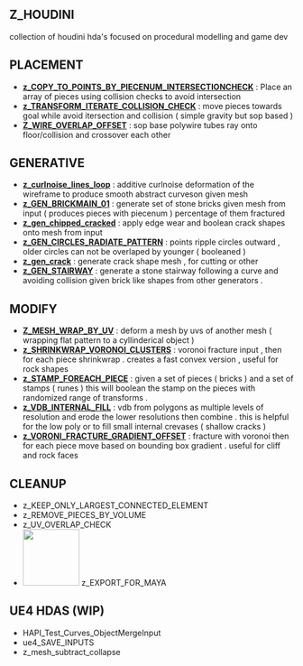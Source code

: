 ## Z_HOUDINI ##
collection of houdini hda's focused on procedural modelling and game dev

## PLACEMENT ##
- **[z_COPY_TO_POINTS_BY_PIECENUM_INTERSECTIONCHECK](https://github.com/corvaeoboro/zhoudini/)** : Place an array of pieces using collision checks to avoid intersection
- **[z_TRANSFORM_ITERATE_COLLISION_CHECK](https://github.com/corvaeoboro/zhoudini/)** : move pieces towards goal while avoid itersection and collision ( simple gravity but sop based ) 
- **[Z_WIRE_OVERLAP_OFFSET](https://github.com/corvaeoboro/zhoudini/)** : sop base polywire tubes ray onto floor/collision and crossover each other 

## GENERATIVE ##
- **[z_curlnoise_lines_loop](https://github.com/corvaeoboro/zhoudini/)** : additive curlnoise deformation of the wireframe to produce smooth abstract curveson given mesh
- **[z_GEN_BRICKMAIN_01](https://github.com/corvaeoboro/zhoudini/)** : generate set of stone bricks given mesh from input ( produces pieces with piecenum ) percentage of them fractured 
- **[z_gen_chipped_cracked](https://github.com/corvaeoboro/zhoudini/)** : apply edge wear and boolean crack shapes onto mesh from input 
- **[z_GEN_CIRCLES_RADIATE_PATTERN](https://github.com/corvaeoboro/zhoudini/)** : points ripple circles outward , older circles can not be overlaped by younger ( booleaned ) 
- **[z_gen_crack](https://github.com/corvaeoboro/zhoudini/)** : generate crack shape mesh , for cutting or other
- **[z_GEN_STAIRWAY](https://github.com/corvaeoboro/zhoudini/)** : generate a stone stairway following a curve and avoiding collision given brick like shapes from other generators .

## MODIFY ##
- **[Z_MESH_WRAP_BY_UV](https://github.com/corvaeoboro/zhoudini/)** : deform a mesh by uvs of another mesh ( wrapping flat pattern to a cyllinderical object ) 
- **[z_SHRINKWRAP_VORONOI_CLUSTERS](https://github.com/corvaeoboro/zhoudini/)** : voronoi fracture input , then for each piece shrinkwrap . creates a fast convex version , useful for rock shapes
- **[z_STAMP_FOREACH_PIECE](https://github.com/corvaeoboro/zhoudini/)** : given a set of pieces ( bricks ) and a set of stamps ( runes ) this will boolean the stamp on the pieces with randomized range of transforms .
- **[z_VDB_INTERNAL_FILL](https://github.com/corvaeoboro/zhoudini/)** : vdb from polygons as multiple levels of resolution and erode the lower resolutions then combine . this is helpful for the low poly  or to fill small internal crevases ( shallow cracks ) 
- **[z_VORONI_FRACTURE_GRADIENT_OFFSET](https://github.com/corvaeoboro/zhoudini/)** : fracture with voronoi then for each piece move based on bounding box gradient . useful for cliff and rock faces  

## CLEANUP ##
- z_KEEP_ONLY_LARGEST_CONNECTED_ELEMENT
- z_REMOVE_PIECES_BY_VOLUME
- z_UV_OVERLAP_CHECK
- <img src="https://raw.githubusercontent.com/CorvaeOboro/zhoudini/master/icon/z_EXPORT_FOR_MAYA_icon.png" width = "100" height = "100"/> z_EXPORT_FOR_MAYA

## UE4 HDAS (WIP) ##
- HAPI_Test_Curves_ObjectMergeInput
- ue4_SAVE_INPUTS
- z_mesh_subtract_collapse

